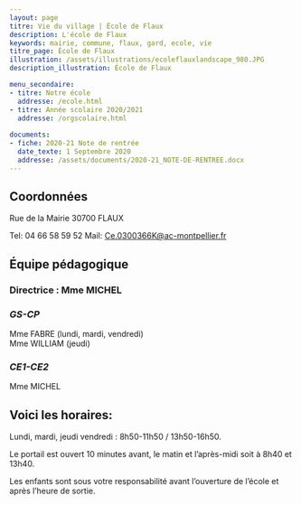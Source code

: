 ```yaml
---
layout: page
titre: Vie du village | École de Flaux
description: L'école de Flaux
keywords: mairie, commune, flaux, gard, ecole, vie
titre_page: École de Flaux
illustration: /assets/illustrations/ecoleflauxlandscape_980.JPG
description_illustration: École de Flaux

menu_secondaire:
- titre: Notre école
  addresse: /ecole.html
- titre: Année scolaire 2020/2021
  addresse: /orgscolaire.html
   
documents:
- fiche: 2020-21 Note de rentrée
  date_texte: 1 Septembre 2020
  addresse: /assets/documents/2020-21_NOTE-DE-RENTREE.docx
---
```


## Coordonnées

Rue de la Mairie
30700 FLAUX

Tel: 04 66 58 59 52
Mail: <Ce.0300366K@ac-montpellier.fr>

## Équipe pédagogique

### Directrice : Mme MICHEL

### _GS-CP_ <br>
Mme FABRE (lundi, mardi, vendredi)<br>
Mme WILLIAM (jeudi)<br>

### _CE1-CE2_ <br>
Mme MICHEL<br>

## Voici les horaires:

Lundi, mardi, jeudi vendredi : 8h50-11h50 / 13h50-16h50.<br>

Le portail est ouvert 10 minutes avant, le matin et l’après-midi soit à 8h40 et 13h40. <br>

Les enfants sont sous votre responsabilité avant l’ouverture de l’école et après l’heure de sortie.<br>



